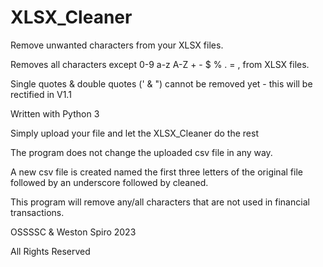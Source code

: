 # XLSX_Cleaner
Remove unwanted characters from your XLSX files.

Removes all characters except 0-9 a-z A-Z + - $ % . = , from XLSX files.

Single quotes & double quotes (' & ") cannot be removed yet - this will be rectified in V1.1

Written with Python 3

Simply upload your file and let the XLSX_Cleaner do the rest

The program does not change the uploaded csv file in any way.

A new csv file is created named the first three letters of the original file followed by an underscore followed by cleaned.

This program will remove any/all characters that are not used in financial transactions.

OSSSSC & Weston Spiro 2023

All Rights Reserved
